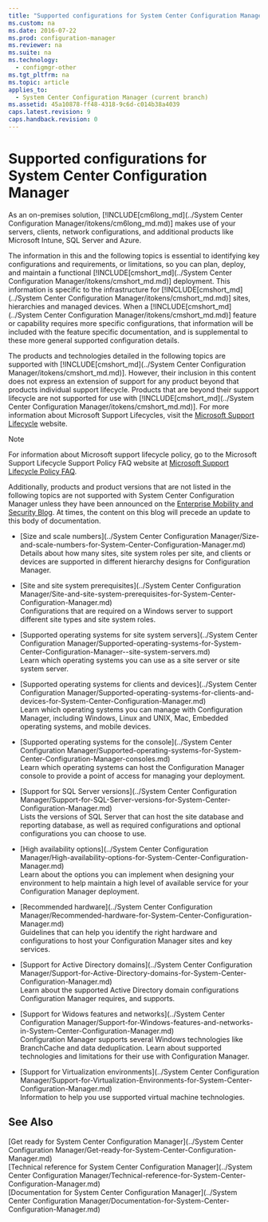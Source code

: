 ```yaml
---
title: "Supported configurations for System Center Configuration Manager"
ms.custom: na
ms.date: 2016-07-22
ms.prod: configuration-manager
ms.reviewer: na
ms.suite: na
ms.technology: 
  - configmgr-other
ms.tgt_pltfrm: na
ms.topic: article
applies_to: 
  - System Center Configuration Manager (current branch)
ms.assetid: 45a10878-ff48-4318-9c6d-c014b38a4039
caps.latest.revision: 9
caps.handback.revision: 0
---
```

# Supported configurations for System Center Configuration Manager
As an on-premises solution, [!INCLUDE[cm6long_md](../System Center Configuration Manager/itokens/cm6long_md.md)] makes use of your servers, clients, network configurations, and additional products like Microsoft Intune, SQL Server and Azure. 

The information in this and the following topics is essential to identifying key configurations and requirements, or limitations, so you can plan, deploy, and maintain a functional [!INCLUDE[cmshort_md](../System Center Configuration Manager/itokens/cmshort_md.md)] deployment.  This information is specific to the infrastructure for [!INCLUDE[cmshort_md](../System Center Configuration Manager/itokens/cmshort_md.md)] sites, hierarchies and managed devices. When a [!INCLUDE[cmshort_md](../System Center Configuration Manager/itokens/cmshort_md.md)] feature or capability requires more specific configurations, that information will be included with the feature specific documentation, and is supplemental to these more general supported configuration details.  

 The products and technologies detailed in the following topics are supported with [!INCLUDE[cmshort_md](../System Center Configuration Manager/itokens/cmshort_md.md)]. However, their inclusion in this content does not express an extension of support for any product beyond that products individual support lifecycle. Products that are beyond their support lifecycle are not supported for use with [!INCLUDE[cmshort_md](../System Center Configuration Manager/itokens/cmshort_md.md)]. For more information about Microsoft Support Lifecycles, visit the [Microsoft Support Lifecycle](http://go.microsoft.com/fwlink/p/?LinkId=208270) website.  
  
> [!NOTE]  
>  For information about Microsoft support lifecycle policy, go to the Microsoft Support Lifecycle Support Policy FAQ website at [Microsoft Support Lifecycle Policy FAQ](http://go.microsoft.com/fwlink/p/?LinkId=31976).  
  
 Additionally, products and product versions that are not listed in the following topics are not supported with System Center Configuration Manager unless they have been announced on the [Enterprise Mobility and Security Blog](https://blogs.technet.microsoft.com/enterprisemobility/).  At times, the content on this blog will precede an update to this body of documentation. 
  
  
-  [Size and scale numbers](../System Center Configuration Manager/Size-and-scale-numbers-for-System-Center-Configuration-Manager.md)  
Details about how many sites, site system roles per site, and clients or devices are supported in different hierarchy designs for Configuration Manager. 

-  [Site and site system prerequisites](../System Center Configuration Manager/Site-and-site-system-prerequisites-for-System-Center-Configuration-Manager.md)  
Configurations that are required on a Windows server to support different site types and site system roles. 

-  [Supported operating systems for site system servers](../System Center Configuration Manager/Supported-operating-systems-for-System-Center-Configuration-Manager--site-system-servers.md)  
Learn which operating systems you can use as a site server or site system server. 

-  [Supported operating systems for clients and devices](../System Center Configuration Manager/Supported-operating-systems-for-clients-and-devices-for-System-Center-Configuration-Manager.md)  
Learn which operating systems you can manage with Configuration Manager, including Windows, Linux and UNIX, Mac, Embedded operating systems, and mobile devices. 

-  [Supported operating systems for the console](../System Center Configuration Manager/Supported-operating-systems-for-System-Center-Configuration-Manager-consoles.md)  
Learn which operating systems can host the Configuration Manager console to provide a point of access for managing your deployment.  

-  [Support for SQL Server versions](../System Center Configuration Manager/Support-for-SQL-Server-versions-for-System-Center-Configuration-Manager.md)  
Lists the versions of SQL Server that can host the site database and reporting database, as well as required configurations and optional configurations you can choose to use. 

-  [High availability options](../System Center Configuration Manager/High-availability-options-for-System-Center-Configuration-Manager.md)  
Learn about the options you can implement when designing your environment to help maintain a high level of available service for your Configuration Manager deployment.

-  [Recommended hardware](../System Center Configuration Manager/Recommended-hardware-for-System-Center-Configuration-Manager.md)  
Guidelines that can help you identify the right hardware and configurations to host your Configuration Manager sites and key services. 

-  [Support for Active Directory domains](../System Center Configuration Manager/Support-for-Active-Directory-domains-for-System-Center-Configuration-Manager.md)  
Learn about the supported Active Directory domain configurations Configuration Manager requires, and supports.

-  [Support for Widows features and networks](../System Center Configuration Manager/Support-for-Windows-features-and-networks-in-System-Center-Configuration-Manager.md)  
Configuration Manager supports several Windows technologies like BranchCache and data deduplication. Learn about supported technologies and limitations for their use with Configuration Manager. 

-  [Support for Virtualization environments](../System Center Configuration Manager/Support-for-Virtualization-Environments-for-System-Center-Configuration-Manager.md)  
Information to help you use supported virtual machine technologies.

  
## See Also  
 [Get ready for System Center Configuration Manager](../System Center Configuration Manager/Get-ready-for-System-Center-Configuration-Manager.md)   
 [Technical reference for System Center Configuration Manager](../System Center Configuration Manager/Technical-reference-for-System-Center-Configuration-Manager.md)   
 [Documentation for System Center Configuration Manager](../System Center Configuration Manager/Documentation-for-System-Center-Configuration-Manager.md)
